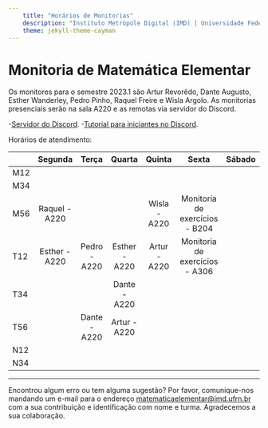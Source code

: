 ```yaml
---
    title: "Horários de Monitorias"
    description: "Instituto Metrópole Digital (IMD) | Universidade Federal do Rio Grande do Norte (UFRN)"
    theme: jekyll-theme-cayman
---
```

# Monitoria de Matemática Elementar
Os monitores para o semestre 2023.1 são Artur Revorêdo, Dante Augusto, Esther Wanderley, Pedro Pinho, Raquel Freire e Wisla Argolo. As monitorias presenciais serão na sala A220 e as remotas via servidor do Discord.

-[Servidor do Discord](https://discord.gg/2YgTPJjk5Q).
-[Tutorial para iniciantes no Discord](materiais/Tutorial_Discord_Matemtica_Elementar.pdf).

Horários de atendimento:

|     | Segunda |   Terça  | Quarta |  Quinta  |   Sexta  | Sábado | 
|-----|:-------:|:--------:|:------:|:--------:|:--------:|:------:|
| M12 |         |          |        |          |          |        |
| M34 |         |          |        |          |          |        |
| M56 |Raquel - A220|        |        |Wisla - A220|Monitoria de exercícios - B204|        |
| T12 |Esther - A220|Pedro - A220|Esther - A220|Artur - A220|Monitoria de exercícios - A306|        |
| T34 |         |          |Dante - A220|         |          |        |
| T56 |         |Dante - A220|Artur - A220|          |          |        |
| N12 |         |          |        |          |          |        |
| N34 |         |          |        |          |          |        |

---
Encontrou algum erro ou tem alguma sugestão? Por favor, comunique-nos mandando um e-mail para o endereço [matematicaelementar@imd.ufrn.br](mailto:matematicaelementar@imd.ufrn.br) com a sua contribuição e identificação com nome e turma. Agradecemos a sua colaboração.
